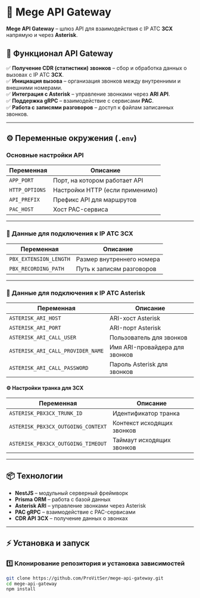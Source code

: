 # 📡 Mege API Gateway

**Mege API Gateway** – шлюз API для взаимодействия с IP АТС **3CX** напрямую и через **Asterisk**.  

## 🎯 Функционал API Gateway

✅ **Получение CDR (статистики) звонков** – сбор и обработка данных о вызовах с IP АТС **3CX**.  
✅ **Инициация вызова** – организация звонков между внутренними и внешними номерами.  
✅ **Интеграция с Asterisk** – управление звонками через **ARI API**.  
✅ **Поддержка gRPC** – взаимодействие с сервисами **PAC**.  
✅ **Работа с записями разговоров** – доступ к файлам записанных звонков.  

---

## ⚙️ Переменные окружения (`.env`)

### Основные настройки API
| Переменная        | Описание |
|------------------|-------------------------------------------------|
| `APP_PORT`       | Порт, на котором работает API |
| `HTTP_OPTIONS`   | Настройки HTTP (если применимо) |
| `API_PREFIX`     | Префикс API для маршрутов |
| `PAC_HOST`       | Хост PAC-сервиса |

---

### 🔧 Данные для подключения к IP АТС **3CX**
| Переменная               | Описание |
|-------------------------|--------------------------------------|
| `PBX_EXTENSION_LENGTH` | Размер внутреннего номера |
| `PBX_RECORDING_PATH`   | Путь к записям разговоров |

---

### 📡 Данные для подключения к IP АТС **Asterisk**
| Переменная                           | Описание |
|-------------------------------------|------------------------------------------|
| `ASTERISK_ARI_HOST`                | ARI-хост Asterisk |
| `ASTERISK_ARI_PORT`                | ARI-порт Asterisk |
| `ASTERISK_ARI_CALL_USER`           | Пользователь для звонков |
| `ASTERISK_ARI_CALL_PROVIDER_NAME`  | Имя ARI-провайдера для звонков |
| `ASTERISK_ARI_CALL_PASSWORD`       | Пароль Asterisk для звонков |

#### ⚙️ Настройки транка для 3CX
| Переменная                           | Описание |
|-------------------------------------|------------------------------------------|
| `ASTERISK_PBX3CX_TRUNK_ID`         | Идентификатор транка |
| `ASTERISK_PBX3CX_OUTGOING_CONTEXT` | Контекст исходящих звонков |
| `ASTERISK_PBX3CX_OUTGOING_TIMEOUT` | Таймаут исходящих звонков |

---

## 📦 Технологии

- **NestJS** – модульный серверный фреймворк
- **Prisma ORM** – работа с базой данных
- **Asterisk ARI** – управление звонками через Asterisk
- **PAC gRPC** – взаимодействие с PAC-сервисами
- **CDR API 3CX** – получение данных о звонках

---

## ⚡ Установка и запуск

### 1️⃣ Клонирование репозитория и установка зависимостей
```sh
git clone https://github.com/ProVitSer/mege-api-gateway.git
cd mege-api-gateway
npm install
